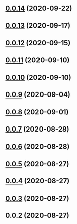 ## [0.0.14](https://github.com/tinper-bee/ac-regular/compare/v0.0.13...v0.0.14) (2020-09-22)



## [0.0.13](https://github.com/tinper-bee/ac-regular/compare/v0.0.12...v0.0.13) (2020-09-17)



## [0.0.12](https://github.com/tinper-bee/ac-regular/compare/v0.0.11...v0.0.12) (2020-09-15)



## [0.0.11](https://github.com/tinper-bee/ac-regular/compare/v0.0.10...v0.0.11) (2020-09-10)



## [0.0.10](https://github.com/tinper-bee/ac-regular/compare/v0.0.9...v0.0.10) (2020-09-10)



## [0.0.9](https://github.com/tinper-bee/ac-regular/compare/v0.0.8...v0.0.9) (2020-09-04)



## [0.0.8](https://github.com/tinper-bee/ac-regular/compare/v0.0.7...v0.0.8) (2020-09-01)



## [0.0.7](https://github.com/tinper-bee/ac-regular/compare/v0.0.6...v0.0.7) (2020-08-28)



## [0.0.6](https://github.com/tinper-bee/ac-regular/compare/v0.0.5...v0.0.6) (2020-08-28)



## [0.0.5](https://github.com/tinper-bee/ac-regular/compare/v0.0.4...v0.0.5) (2020-08-27)



## [0.0.4](https://github.com/tinper-bee/ac-regular/compare/v0.0.3...v0.0.4) (2020-08-27)



## [0.0.3](https://github.com/tinper-bee/ac-regular/compare/v0.0.2...v0.0.3) (2020-08-27)



## 0.0.2 (2020-08-27)



